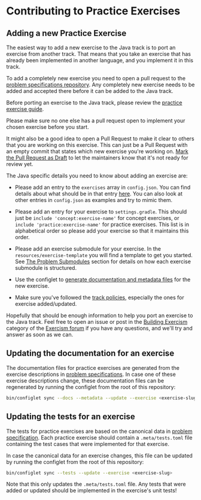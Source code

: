# Contributing to Practice Exercises

## Adding a new Practice Exercise

The easiest way to add a new exercise to the Java track is to port an exercise from another track.
That means that you take an exercise that has already been implemented in another language, and you implement it in this track.

To add a completely new exercise you need to open a pull request to the [problem specifications repository][problem-specifications].
Any completely new exercise needs to be added and accepted there before it can be added to the Java track.

Before porting an exercise to the Java track, please review the [practice exercise guide][docs-building-exercises-practice].

Please make sure no one else has a pull request open to implement your chosen exercise before you start.

It might also be a good idea to open a Pull Request to make it clear to others that you are working on this exercise.
This can just be a Pull Request with an empty commit that states which new exercise you're working on.
[Mark the Pull Request as Draft][github-draft-pr] to let the maintainers know that it's not ready for review yet.

The Java specific details you need to know about adding an exercise are:

- Please add an entry to the `exercises` array in `config.json`.
  You can find details about what should be in that entry [here][docs-building-config-json].
  You can also look at other entries in `config.json` as examples and try to mimic them.

- Please add an entry for your exercise to `settings.gradle`.
  This should just be `include 'concept:exercise-name'` for concept exercises, or `include 'practice:exercise-name'` for practice exercises.
  This list is in alphabetical order so please add your exercise so that it maintains this order.

- Please add an exercise submodule for your exercise.
  In the `resources/exercise-template` you will find a template to get you started.
  See [The Problem Submodules](../CONTRIBUTING.md#the-problem-submodules) section for details on how each exercise submodule is structured.

- Use the configlet to [generate documentation and metadata files][docs-building-configlet-sync-new-exercise] for the new exercise.

- Make sure you've followed the [track policies](../POLICIES.md), especially the ones for exercise added/updated.

Hopefully that should be enough information to help you port an exercise to the Java track.
Feel free to open an issue or post in the [Building Exercism][forum-building-exercism] category of the [Exercism forum][forum] if you have any questions, and we'll try and answer as soon as we can.

## Updating the documentation for an exercise

The documentation files for practice exercises are generated from the exercise descriptions in [problem specifications][problem-specifications].
In case one of these exercise descriptions change, these documentation files can be regenerated by running the configlet from the root of this repository:

```sh
bin/configlet sync --docs --metadata --update --exercise <exercise-slug>
```

## Updating the tests for an exercise

The tests for practice exercises are based on the canonical data in [problem specification][problem-specifications].
Each practice exercise should contain a `.meta/tests.toml` file containing the test cases that were implemented for that exercise.

In case the canonical data for an exercise changes, this file can be updated by running the configlet from the root of this repository:

```sh
bin/configlet sync --tests --update --exercise <exercise-slug>
```

Note that this only updates the `.meta/tests.toml` file.
Any tests that were added or updated should be implemented in the exercise's unit tests!

[docs-building-config-json]: https://exercism.org/docs/building/tracks/config-json
[docs-building-configlet-sync-new-exercise]: https://exercism.org/docs/building/configlet/sync#h-using-sync-when-adding-a-new-exercise-to-a-track
[docs-building-exercises-practice]: https://exercism.org/docs/building/tracks/practice-exercises
[forum]: https://forum.exercism.org/
[forum-building-exercism]: https://forum.exercism.org/c/exercism/building-exercism/125
[github-draft-pr]: https://docs.github.com/en/pull-requests/collaborating-with-pull-requests/proposing-changes-to-your-work-with-pull-requests/changing-the-stage-of-a-pull-request
[problem-specifications]: https://github.com/exercism/problem-specifications/tree/main/exercises
